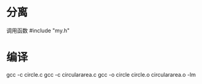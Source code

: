 分离
====
调用函数 #include "my.h"

编译
====
gcc -c circle.c
gcc -c circulararea.c
gcc -o circle circle.o circulararea.o -lm